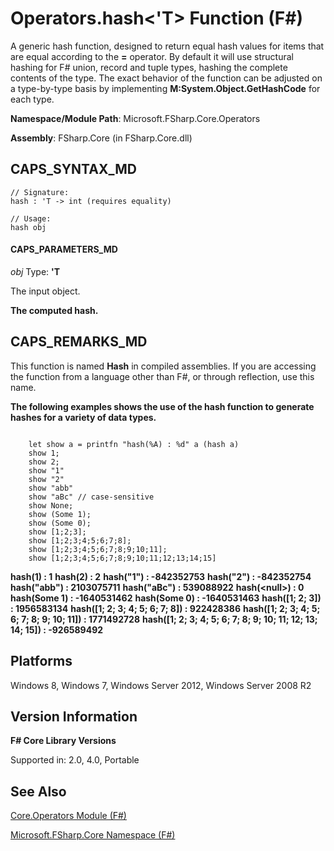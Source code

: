 # Operators.hash<'T> Function (F#)

A generic hash function, designed to return equal hash values for items that are equal according to the **=** operator. By default it will use structural hashing for F# union, record and tuple types, hashing the complete contents of the type. The exact behavior of the function can be adjusted on a type-by-type basis by implementing **M:System.Object.GetHashCode** for each type.

**Namespace/Module Path**: Microsoft.FSharp.Core.Operators

**Assembly**: FSharp.Core (in FSharp.Core.dll)


## CAPS_SYNTAX_MD

```
// Signature:
hash : 'T -> int (requires equality)

// Usage:
hash obj
```

#### CAPS_PARAMETERS_MD
*obj*
Type: **'T**


The input object.



**The computed hash.**
## CAPS_REMARKS_MD
This function is named **Hash** in compiled assemblies. If you are accessing the function from a language other than F#, or through reflection, use this name.

**The following examples shows the use of the hash function to generate hashes for a variety of data types.**
```

    let show a = printfn "hash(%A) : %d" a (hash a) 
    show 1;
    show 2;
    show "1"
    show "2"
    show "abb" 
    show "aBc" // case-sensitive
    show None;
    show (Some 1);
    show (Some 0);
    show [1;2;3];
    show [1;2;3;4;5;6;7;8];
    show [1;2;3;4;5;6;7;8;9;10;11];
    show [1;2;3;4;5;6;7;8;9;10;11;12;13;14;15]
```

**hash(1) : 1**
**hash(2) : 2**
**hash("1") : -842352753**
**hash("2") : -842352754**
**hash("abb") : 2103075711**
**hash("aBc") : 539088922**
**hash(&lt;null&gt;) : 0**
**hash(Some 1) : -1640531462**
**hash(Some 0) : -1640531463**
**hash([1; 2; 3]) : 1956583134**
**hash([1; 2; 3; 4; 5; 6; 7; 8]) : 922428386**
**hash([1; 2; 3; 4; 5; 6; 7; 8; 9; 10; 11]) : 1771492728**
**hash([1; 2; 3; 4; 5; 6; 7; 8; 9; 10; 11; 12; 13; 14; 15]) : -926589492**
## Platforms
Windows 8, Windows 7, Windows Server 2012, Windows Server 2008 R2


## Version Information
**F# Core Library Versions**

Supported in: 2.0, 4.0, Portable




## See Also
[Core.Operators Module &#40;F&#35;&#41;](Core.Operators+Module+%28F%23%29.md)

[Microsoft.FSharp.Core Namespace &#40;F&#35;&#41;](Microsoft.FSharp.Core+Namespace+%28F%23%29.md)

